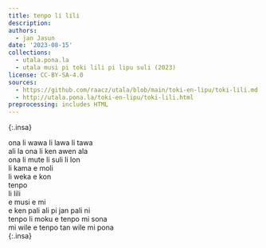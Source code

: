 ```yaml
---
title: tenpo li lili
description: 
authors:
  - jan Jasun
date: '2023-08-15'
collections:
  - utala.pona.la
  - utala musi pi toki lili pi lipu suli (2023)
license: CC-BY-SA-4.0
sources:
  - https://github.com/raacz/utala/blob/main/toki-en-lipu/toki-lili.md
  - http://utala.pona.la/toki-en-lipu/toki-lili.html
preprocessing: includes HTML
---
```


<style>
  .insa {
    text-align: center;
  }
</style>

{:.insa}

ona li wawa li lawa li tawa  
ali la ona li ken awen ala  
ona li mute li suli li lon  
li kama e moli  
li weka e kon  
tenpo  
li lili  
e musi e mi  
e ken pali ali pi jan pali ni  
tenpo li moku e tenpo mi sona  
mi wile e tenpo tan wile mi pona  
{:.insa}
